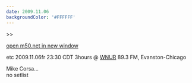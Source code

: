 ```yaml
---
date: 2009.11.06
backgroundColor: '#FFFFFF'
---
```


\>>

[open m50.net in new window  
](http://m50.net/)  

etc 2009.11.06fr 23:30 CDT 3hours @ [WNUR](http://www.wnur.org/) 89.3 FM, Evanston-Chicago  


Mike Corsa...  
no setlist